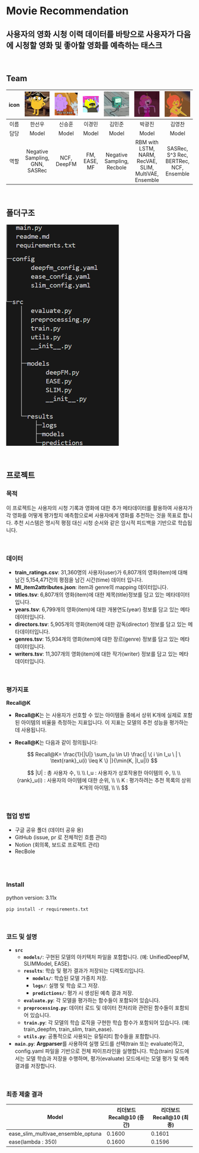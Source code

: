# Movie Recommendation
## 사용자의 영화 시청 이력 데이터를 바탕으로 사용자가 다음에 시청할 영화 및 좋아할 영화를 예측하는 태스크



<br/>

## Team

| icon | <img src="./img/user_icon_1.webp" alt="user_icon_1" style="zoom:100%;" /> | <img src="./img/user_icon_2.webp" alt="user_icon_2" style="zoom:100%;" /> | <img src="./img/user_icon_3.webp" alt="user_icon_3" style="zoom:100%;" /> | <img src="./img/user_icon_4.webp" alt="user_icon_4" style="zoom:100%;" /> | <img src="./img/user_icon_5.webp" alt="user_icon_5" style="zoom:100%;" /> | <img src="./img/user_icon_6.webp" alt="user_icon_6" style="zoom:100%;" /> |
| :--: | :----------------------------------------------------------: | :----------------------------------------------------------: | :----------------------------------------------------------: | :----------------------------------------------------------: | :----------------------------------------------------------: | :----------------------------------------------------------: |
| 이름 |                            한선우                            |                            신승훈                            |                            이경민                            |                            김민준                            |                            박광진                            |                            김영찬                            |
| 담당 |                          Model                            |                          Model                            |                          Model                            |                          Model                            |                          Model                            |                          Model                            |
| 역할 |             Negative Sampling, GNN, SASRec               |         NCF, DeepFM                |             FM, EASE, MF                |             Negative Sampling, Recbole             |                   RBM with LSTM, NARM, RecVAE, SLIM, MultiVAE, Ensemble                    |          SASRec, S^3 Rec, BERTRec, NCF, Ensemble                    |




<br/>

## 폴더구조

![image-20241028223652317](./img/dir.png)



<br/>

## 프로젝트

### 목적

이 프로젝트는 사용자의 시청 기록과 영화에 대한 추가 메타데이터를 활용하여 사용자가 각 영화를 어떻게 평가할지 예측함으로써 사용자에게 영화를 추천하는 것을 목표로 합니다. 추천 시스템은 명시적 평점 대신 시청 순서와 같은 암시적 피드백을 기반으로 학습됩니다.

<br/>

### 데이터

- **train_ratings.csv**:  31,360명의 사용자(user)가 6,807개의 영화(item)에 대해 남긴 5,154,471건의 평점을 남긴 시간(time) 데이터 입니다.
- **Ml_item2attributes.json**: item과 genre의 mapping 데이터입니다.
- **titles.tsv**: 6,807개의 영화(item)에 대한 제목(title)정보를 담고 있는 메타데이터입니다.
- **years.tsv**: 6,799개의 영화(item)에 대한 개봉연도(year) 정보를 담고 있는 메타데이터입니다.
- **directors.tsv**: 5,905개의 영화(item)에 대한 감독(director) 정보를 담고 있는 메타데이터입니다.
- **genres.tsv**: 15,934개의 영화(item)에 대한 장르(genre) 정보를 담고 있는 메타데이터입니다.
- **writers.tsv**: 11,307개의 영화(item)에 대한 작가(writer) 정보를 담고 있는 메타데이터입니다.
<br/>

### 평가지표

**Recall@K**

- **Recall@K**는 는 사용자가 선호할 수 있는 아이템들 중에서 상위 K개에 실제로 포함된 아이템의 비율을 측정하는 지표입니다. 이 지표는 모델의 추천 성능을 평가하는 데 사용됩니다.

- **Recall@K**는 다음과 같이 정의됩니다:

  $$
  Recall@K= \frac{1}{|U|} \sum_{u \in U} \frac{| \{ i \in I_u \ | \ \text{rank}_u(i) \leq K \} |}{\min(K, |I_u|)}
  $$
  
  $$
  |U| : 총 사용자 수, \\ \\  I_u : 사용자가 상호작용한 아이템의 수, \\ \\ {rank}_u(i) : 사용자의 아이템에 대한 순위, \\ \\ K : 평가하려는 추천 목록의 상위 K개의 아이템, \\ \\
  $$



<br/>

### 협업 방법

- 구글 공유 폴더 (데이터 공유 용)
- GitHub (issue, pr 로 전체적인 흐름 관리)
- Notion (회의록, 보드로 프로젝트 관리)
- RecBole

<br/>


<br/>

### Install

python version: 3.11x

```
pip install -r requirements.txt
```



<br/>

### 코드 및 설명
- **`src`**
  - **`models/`**: 구현된 모델의 아키텍처 파일을 포함합니다. (예: UnifiedDeepFM, SLIMModel, EASE).
  - **`results`**: 학습 및 평가 결과가 저장되는 디렉토리입니다.
    - **`models/`**: 학습된 모델 가중치 저장.
    - **`logs/`**: 실행 및 학습 로그 저장.
    - **`predictions/`**: 평가 시 생성된 예측 결과 저장.
  - **`evaluate.py`**: 각 모델을 평가하는 함수들이 포함되어 있습니다.
  - **`preprocessing.py`**: 데이터 로드 및 데이터 전처리와 관련된 함수들이 포함되어 있습니다.
  - **`train.py`**: 각 모델의 학습 로직을 구현한 학습 함수가 포함되어 있습니다. (예: train_deepfm, train_slim, train_ease).
  - **`utils.py`**: 공통적으로 사용되는 유틸리티 함수들을 포함합니다.
- **`main.py`**: **Argparser**를 사용하여 실행 모드를 선택(train 또는 evaluate)하고, config.yaml 파일을 기반으로 전체 파이프라인을 실행합니다. 학습(train) 모드에서는 모델 학습과 저장을 수행하며, 평가(evaluate) 모드에서는 모델 평가 및 예측 결과를 저장합니다.



<br/>

### 최종 제출 결과

| Model      | 리더보드 Recall@10 (중간) | 리더보드 Recall@10 (최종)|
| ---------- | -------------- | ------------ |
| ease_slim_multivae_ensemble_optuna   | 0.1600          | 0.1601        |
| ease(lambda : 350)   | 0.1600           | 0.1596        |



<br/>
